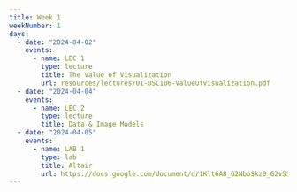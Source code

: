 ```yaml
---
title: Week 1
weekNumber: 1
days:
  - date: "2024-04-02"
    events:
      - name: LEC 1
        type: lecture
        title: The Value of Visualization
        url: resources/lectures/01-DSC106-ValueOfVisualization.pdf
  - date: "2024-04-04"
    events:
      - name: LEC 2
        type: lecture
        title: Data & Image Models
  - date: "2024-04-05"
    events:
      - name: LAB 1
        type: lab
        title: Altair
        url: https://docs.google.com/document/d/1Klt6A8_G2NboSkz0_G2vSSBA8BxXrAB8OnM68tyGcJw/edit?usp=sharing
---
```

